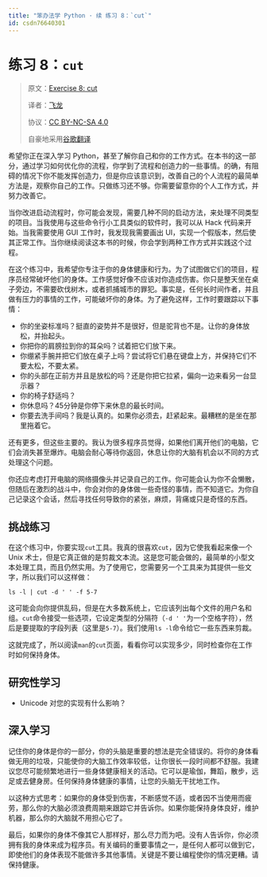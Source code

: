 ```yaml
---
title: "笨办法学 Python · 续 练习 8：`cut`"
id: csdn76640301
---
```


# 练习 8：`cut`

> 原文：[Exercise 8: cut](https://learncodethehardway.org/more-python-book/ex8.html)
> 
> 译者：[飞龙](https://github.com/wizardforcel)
> 
> 协议：[CC BY-NC-SA 4.0](http://creativecommons.org/licenses/by-nc-sa/4.0/)
> 
> 自豪地采用[谷歌翻译](https://translate.google.cn/)

希望你正在深入学习 Python，甚至了解你自己和你的工作方式。在本书的这一部分，通过学习如何优化你的流程，你学到了流程和创造力的一些事情。的确，有阻碍的情况下你不能发挥创造力，但是你应该意识到，改善自己的个人流程的最简单方法是，观察你自己的工作。只做练习还不够。你需要留意你的个人工作方式，并努力改善它。

当你改进启动流程时，你可能会发现，需要几种不同的启动方法，来处理不同类型的项目。当我使用与这些命令行小工具类似的软件时，我可以从 Hack 代码来开始。当我需要使用 GUI 工作时，我发现我需要画出 UI，实现一个假版本，然后使其正常工作。当你继续阅读这本书的时候，你会学到两种工作方式并实践这个过程。

在这个练习中，我希望你专注于你的身体健康和行为。为了试图做它们的项目，程序员经常破坏他们的身体。工作感觉好像不应该对你造成伤害。你只是整天坐在桌子旁边，不需要砍伐树木，或者抓捕城市的罪犯。事实是，任何长时间作者，并且做有压力的事情的工作，可能破坏你的身体。为了避免这样，工作时要跟踪以下事情：

*   你的坐姿标准吗？挺直的姿势并不是很好，但是驼背也不是。让你的身体放松，并抬起头。
*   你把你的肩膀拉到你的耳朵吗？试着把它们放下来。
*   你绷紧手腕并把它们放在桌子上吗？尝试将它们悬在键盘上方，并保持它们不要太松，不要太紧。
*   你的头部在正前方并且是放松的吗？还是你把它拉紧，偏向一边来看另一台显示器？
*   你的椅子舒适吗？
*   你休息吗？45分钟是你停下来休息的最长时间。
*   你要去洗手间吗？我是认真的。如果你必须去，赶紧起来。最糟糕的是坐在那里拖着它。

还有更多，但这些主要的。我认为很多程序员觉得，如果他们离开他们的电脑，它们会消失甚至爆炸。电脑会耐心等待你返回，休息让你的大脑有机会以不同的方式处理这个问题。

你还应考虑打开电脑的网络摄像头并记录自己的工作。你可能会认为你不会懒散，但随后在激烈的战斗中，你会对你的身体做一些奇怪的事情，而不知道它。为你自己记录这个会话，然后寻找任何导致你的紧张，麻烦，背痛或只是奇怪的东西。

## 挑战练习

在这个练习中，你要实现`cut`工具。我真的很喜欢`cut`，因为它使我看起来像一个 Unix 术士，但是它真正做的是剪裁文本流。这是您可能会做的，最简单的小型文本处理工具，而且仍然实用。为了使用它，您需要另一个工具来为其提供一些文字，所以我们可以这样做：

```
ls -l | cut -d ' ' -f 5-7
```

这可能会向你提供乱码，但是在大多数系统上，它应该列出每个文件的用户名和组。`cut`命令接受一些选项，它设定类型的分隔符（`-d ' '`为一个空格字符），然后是要提取的字段列表（这里是`5-7`）。我们使用`ls -l`命令给它一些东西来剪裁。

这就完成了，所以阅读`man`的`cut`页面，看看你可以实现多少，同时检查你在工作时如何保持身体。

## 研究性学习

*   Unicode 对您的实现有什么影响？

## 深入学习

记住你的身体是你的一部分，你的头脑是重要的想法是完全错误的。将你的身体看做无用的垃圾，只能使你的大脑工作效率较低，让你很长一段时间都不舒服。我建议您尽可能频繁地进行一些身体健康相关的活动。它可以是瑜伽，舞蹈，散步，远足或去健身房。任何保持身体健康的事情，让您的头脑无干扰地工作。

以这种方式思考：如果你的身体受到伤害，不断感觉不适，或者因不当使用而疲劳，那么你的大脑必须浪费周期来跟踪它并告诉你。如果你能保持身体良好，维护机器，那么你的大脑就不用担心它了。

最后，如果你的身体不像其它人那样好，那么尽力而为吧。没有人告诉你，你必须拥有我的身体来成为程序员。有关编码的重要事情之一，是任何人都可以做到它，即使他们的身体表现不能做许多其他事情。关键是不要让编程使你的情况更糟。请保持健康。